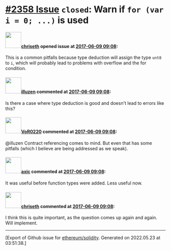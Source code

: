 # [\#2358 Issue](https://github.com/ethereum/solidity/issues/2358) `closed`: Warn if `for (var i = 0; ...)` is used

#### <img src="https://avatars.githubusercontent.com/u/9073706?v=4" width="50">[chriseth](https://github.com/chriseth) opened issue at [2017-06-09 09:08](https://github.com/ethereum/solidity/issues/2358):

This is a common pitfalls because type deduction will assign the type `unt8` to `i`, which will probably lead to problems with overflow and the for condition.

#### <img src="https://avatars.githubusercontent.com/u/6833917?u=332aa90696d36465656c35fd96d428581948144a&v=4" width="50">[illuzen](https://github.com/illuzen) commented at [2017-06-09 09:08](https://github.com/ethereum/solidity/issues/2358#issuecomment-307482506):

Is there a case where type deduction is good and doesn't lead to errors like this?

#### <img src="https://avatars.githubusercontent.com/u/7756785?u=2893ea91743ac89ee3846d1f5c7209720e834129&v=4" width="50">[VoR0220](https://github.com/VoR0220) commented at [2017-06-09 09:08](https://github.com/ethereum/solidity/issues/2358#issuecomment-307483866):

@illuzen Contract referencing comes to mind. But even that has some pitfalls (which I believe are being addressed as we speak).

#### <img src="https://avatars.githubusercontent.com/u/20340?v=4" width="50">[axic](https://github.com/axic) commented at [2017-06-09 09:08](https://github.com/ethereum/solidity/issues/2358#issuecomment-307489215):

It was useful before function types were added. Less useful now.

#### <img src="https://avatars.githubusercontent.com/u/9073706?v=4" width="50">[chriseth](https://github.com/chriseth) commented at [2017-06-09 09:08](https://github.com/ethereum/solidity/issues/2358#issuecomment-310377434):

I think this is quite important, as the question comes up again and again. Will implement.


-------------------------------------------------------------------------------



[Export of Github issue for [ethereum/solidity](https://github.com/ethereum/solidity). Generated on 2022.05.23 at 03:51:38.]
